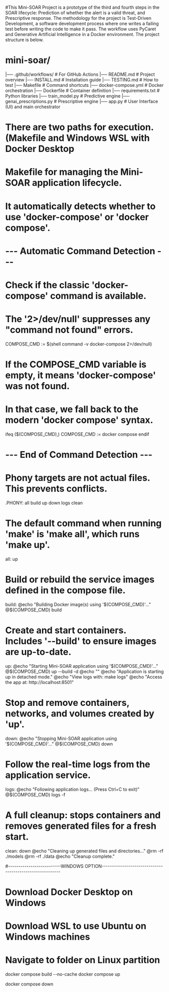 #This Mini-SOAR Project is a prototype of the third and fourth steps in the SOAR lifecycle: Prediction of whether the alert is a valid threat, and Prescriptive response. The methodology for the project is Test-Driven Development, a software development process where one writes a failing test before writing the code to make it pass. The workflow uses PyCaret and Generative Artificial Intelligence in a Docker environment. The project structure is below. 
# mini-soar/
|── .github/workflows/ 	# For GitHub Actions
|── README.md 		# Project overview
|── INSTALL.md 		# Installation guide
|── TESTING.md 		# How to test 
|── Makefile 			# Command shortcuts 
|── docker-compose.yml 	# Docker orchestration
|── Dockerfile 		# Container definition
|── requirements.txt 		# Python libraries
|── train_model.py 		# Predictive engine
|── genai_prescriptions.py 	# Prescriptive engine
|── app.py 			# User Interface (UI) and main orchestrator

# There are two paths for execution. (Makefile and Windows WSL with Docker Desktop

# Makefile for managing the Mini-SOAR application lifecycle.
# It automatically detects whether to use 'docker-compose' or 'docker compose'.

# --- Automatic Command Detection ---
# Check if the classic 'docker-compose' command is available.
# The '2>/dev/null' suppresses any "command not found" errors.
COMPOSE_CMD := $(shell command -v docker-compose 2>/dev/null)

# If the COMPOSE_CMD variable is empty, it means 'docker-compose' was not found.
# In that case, we fall back to the modern 'docker compose' syntax.
ifeq ($(COMPOSE_CMD),)
  COMPOSE_CMD := docker compose
endif
# --- End of Command Detection ---

# Phony targets are not actual files. This prevents conflicts.
.PHONY: all build up down logs clean

# The default command when running 'make' is 'make all', which runs 'make up'.
all: up

# Build or rebuild the service images defined in the compose file.
build:
	@echo "Building Docker image(s) using '$(COMPOSE_CMD)'..."
	@$(COMPOSE_CMD) build

# Create and start containers. Includes '--build' to ensure images are up-to-date.
up:
	@echo "Starting Mini-SOAR application using '$(COMPOSE_CMD)'..."
	@$(COMPOSE_CMD) up --build -d
	@echo ""
	@echo "Application is starting up in detached mode."
	@echo "View logs with: make logs"
	@echo "Access the app at: http://localhost:8501"


# Stop and remove containers, networks, and volumes created by 'up'.
down:
	@echo "Stopping Mini-SOAR application using '$(COMPOSE_CMD)'..."
	@$(COMPOSE_CMD) down

# Follow the real-time logs from the application service.
logs:
	@echo "Following application logs... (Press Ctrl+C to exit)"
	@$(COMPOSE_CMD) logs -f

# A full cleanup: stops containers and removes generated files for a fresh start.
clean: down
	@echo "Cleaning up generated files and directories..."
	@rm -rf ./models
	@rm -rf ./data
	@echo "Cleanup complete."

#--------------------------WINDOWS OPTION---------------------------------------------------------


 # Download Docker Desktop on Windows
 # Download WSL to use Ubuntu on Windows machines
 # Navigate to folder on Linux partition
 docker compose build --no-cache
 docker compose up

 docker compose down

 
